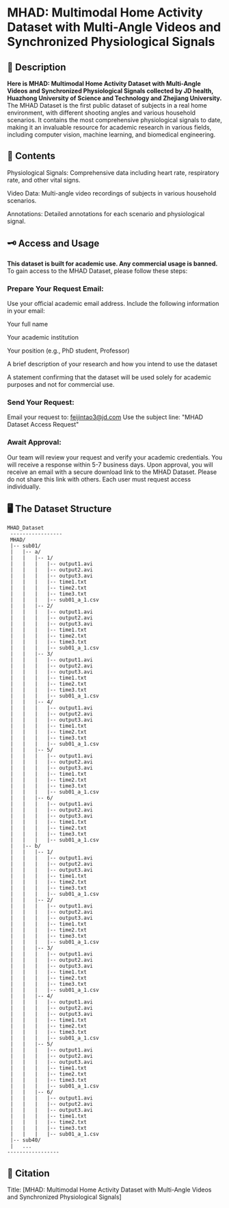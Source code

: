# MHAD: Multimodal Home Activity Dataset with Multi-Angle Videos and Synchronized Physiological Signals

## 📖 Description

**Here is MHAD: Multimodal Home Activity Dataset with Multi-Angle Videos and Synchronized Physiological Signals collected by JD health, Huazhong University of Science and Technology and Zhejiang University.**  
The MHAD Dataset is the first public dataset of subjects in a real home environment, with different shooting angles and various household scenarios. It contains the most comprehensive physiological signals to date, making it an invaluable resource for academic research in various fields, including computer vision, machine learning, and biomedical engineering.

## 📖 Contents

Physiological Signals: Comprehensive data including heart rate, respiratory rate, and other vital signs.

Video Data: Multi-angle video recordings of subjects in various household scenarios.

Annotations: Detailed annotations for each scenario and physiological signal.

## 🗝️ Access and Usage
**This dataset is built for academic use. Any commercial usage is banned.**  
To gain access to the MHAD Dataset, please follow these steps:
### Prepare Your Request Email:
Use your official academic email address.
Include the following information in your email:

Your full name

Your academic institution

Your position (e.g., PhD student, Professor)

A brief description of your research and how you intend to use the dataset

A statement confirming that the dataset will be used solely for academic purposes and not for commercial use.
### Send Your Request:
Email your request to: feijintao3@jd.com
Use the subject line: "MHAD Dataset Access Request"
### Await Approval:
Our team will review your request and verify your academic credentials.
You will receive a response within 5-7 business days.
Upon approval, you will receive an email with a secure download link to the MHAD Dataset.
Please do not share this link with others. Each user must request access individually.

## 🖥️ The Dataset Structure
```
MHAD_Dataset
 -----------------
 MHAD/
 |-- sub01/
 |   |-- a/
 |   |   |-- 1/
 |   |   |   |-- output1.avi
 |   |   |   |-- output2.avi
 |   |   |   |-- output3.avi
 |   |   |   |-- time1.txt
 |   |   |   |-- time2.txt
 |   |   |   |-- time3.txt
 |   |   |   |-- sub01_a_1.csv
 |   |   |-- 2/
 |   |   |   |-- output1.avi
 |   |   |   |-- output2.avi
 |   |   |   |-- output3.avi
 |   |   |   |-- time1.txt
 |   |   |   |-- time2.txt
 |   |   |   |-- time3.txt
 |   |   |   |-- sub01_a_1.csv
 |   |   |-- 3/
 |   |   |   |-- output1.avi
 |   |   |   |-- output2.avi
 |   |   |   |-- output3.avi
 |   |   |   |-- time1.txt
 |   |   |   |-- time2.txt
 |   |   |   |-- time3.txt
 |   |   |   |-- sub01_a_1.csv
 |   |   |-- 4/
 |   |   |   |-- output1.avi
 |   |   |   |-- output2.avi
 |   |   |   |-- output3.avi
 |   |   |   |-- time1.txt
 |   |   |   |-- time2.txt
 |   |   |   |-- time3.txt
 |   |   |   |-- sub01_a_1.csv
 |   |   |-- 5/
 |   |   |   |-- output1.avi
 |   |   |   |-- output2.avi
 |   |   |   |-- output3.avi
 |   |   |   |-- time1.txt
 |   |   |   |-- time2.txt
 |   |   |   |-- time3.txt
 |   |   |   |-- sub01_a_1.csv
 |   |   |-- 6/
 |   |   |   |-- output1.avi
 |   |   |   |-- output2.avi
 |   |   |   |-- output3.avi
 |   |   |   |-- time1.txt
 |   |   |   |-- time2.txt
 |   |   |   |-- time3.txt
 |   |   |   |-- sub01_a_1.csv
 |   |-- b/
 |   |   |-- 1/
 |   |   |   |-- output1.avi
 |   |   |   |-- output2.avi
 |   |   |   |-- output3.avi
 |   |   |   |-- time1.txt
 |   |   |   |-- time2.txt
 |   |   |   |-- time3.txt
 |   |   |   |-- sub01_a_1.csv
 |   |   |-- 2/
 |   |   |   |-- output1.avi
 |   |   |   |-- output2.avi
 |   |   |   |-- output3.avi
 |   |   |   |-- time1.txt
 |   |   |   |-- time2.txt
 |   |   |   |-- time3.txt
 |   |   |   |-- sub01_a_1.csv
 |   |   |-- 3/
 |   |   |   |-- output1.avi
 |   |   |   |-- output2.avi
 |   |   |   |-- output3.avi
 |   |   |   |-- time1.txt
 |   |   |   |-- time2.txt
 |   |   |   |-- time3.txt
 |   |   |   |-- sub01_a_1.csv
 |   |   |-- 4/
 |   |   |   |-- output1.avi
 |   |   |   |-- output2.avi
 |   |   |   |-- output3.avi
 |   |   |   |-- time1.txt
 |   |   |   |-- time2.txt
 |   |   |   |-- time3.txt
 |   |   |   |-- sub01_a_1.csv
 |   |   |-- 5/
 |   |   |   |-- output1.avi
 |   |   |   |-- output2.avi
 |   |   |   |-- output3.avi
 |   |   |   |-- time1.txt
 |   |   |   |-- time2.txt
 |   |   |   |-- time3.txt
 |   |   |   |-- sub01_a_1.csv
 |   |   |-- 6/
 |   |   |   |-- output1.avi
 |   |   |   |-- output2.avi
 |   |   |   |-- output3.avi
 |   |   |   |-- time1.txt
 |   |   |   |-- time2.txt
 |   |   |   |-- time3.txt
 |   |   |   |-- sub01_a_1.csv
 |-- sub40/
 |   ...
-----------------
```


## 📄 Citation
Title: [MHAD: Multimodal Home Activity Dataset with Multi-Angle Videos and Synchronized Physiological Signals]

